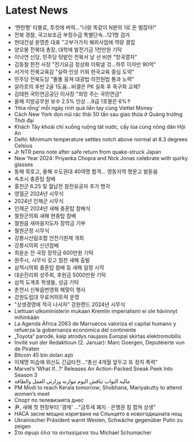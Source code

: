 # Latest News
-  ‘짠한형’ 타블로, 투컷에 버럭…“너랑 똑같이 N분의 1로 돈 벌잖아!”
-  전북 경찰, 국고보조금 부정수급 특별단속…121명 검거
-  현대건설 윤영준 대표 "고부가가치 해외사업에 역량 결집
-  양오봉 전북대 총장, 대학에 발전기금 1천만원 기탁
-  이낙연 신당, 민주당 텃밭인 전북서 날 선 비판 "망국열차"
-  김동철 한전 사장 "전기요금 정상화 이뤄낼 것…하루 이자만 90억"
-  서거석 전북교육감 "실력·인성 키워 한국교육 중심 도약"
-  민주당 전북도당 "똘똘 뭉쳐 대광법·의전원법 통과 노력"
-  살라흐의 후반 2골 1도움…비결은 PK 실축 후 축구화 교체?
-  김태현 국민연금공단 이사장 "희망 주는 국민연금"
-  올해 지방공무원 보수 2.5% 인상 …9급 1호봉은 6%↑
-  ‘Hóa rồng’ mỗi ngày rinh quà liền tay cùng Viettel Money
-  Cách New York dọn núi rác thải 50 tấn sau giao thừa ở Quảng trường Thời đại
-  Khách Tây khoái chí xuống ruộng tát nước, cấy lúa cùng nông dân Hội An
-  Delhi: Minimum temperature settles notch above normal at 8.3 degrees Celsius
-  Jr NTR pens note after safe return from quake-struck Japan
-  New Year 2024: Priyanka Chopra and Nick Jonas celebrate with quirky glasses
-  동해 묵호고, 올해 수도권대 40여명 합격… 영동지역 명문고 발돋움
-  속초시 충혼탑 참배
-  홍천군 6.25 및 월남전 참전유공자 추가 명각
-  영월군 2024년 시무식
-  2024년 인제군 시무식
-  인제군 2024년 새해 충혼탑 참배식
-  철원군의회 새해 현충탑 참배
-  철원읍 새마을지도자 장학금 기부
-  철원군청 시무식
-  강릉시산림조합 안전기원제 개최
-  강릉시의회 신년참배
-  최윤순 전 국장 장학금 600만원 기탁
-  원주시, 시무식 갖고 힘찬 새해 출발
-  삼척시의회 충혼탑 참배 등 새해 일정 시작
-  대순진리회 성주회, 후원금 5000만원 기탁
-  삼척 도계초 학생들, 성금 기탁
-  춘천시 신북읍번영회 해맞이 행사
-  강원도립대 무료커피트럭 운영
-  "상생경영에 적극 나서자" 강원랜드 2024년 시무식
-  Liettuan ulkoministerin mukaan Kremlin imperialismi ei ole hävinnyt mihinkään
-  La Agenda África 2063 de Marruecos valoriza el capital humano y refuerza la gobernanza económica del continente
-  „Toyota“ parodė, kaip atrodys naujasis Europai skirtas elektromobilis
-  Invité vun der Redaktioun (2. Januar): Marc Goergen, Deputéierte vun de Piraten
-  Bitcoin 45 bin doları aştı
-  이재명 피습에 외신도 긴급타전…“총선 4개월 앞두고 또 정치 폭력”
-  Marvel’s ‘What If…?’ Releases An Action-Packed Sneak Peek Into Season 3
-  مالية النواب تناقش اليوم موازنة وزارتي العمل والطاقة
-  PM Modi to reach Kerala tomorrow; Shobhana, Mariyakutty to attend women’s meet
-  Спорт по телевизията днес
-  尹, 새해 첫 현장부터 '경제' …"금투세 폐지ㆍ은행권 힘 합쳐 상생"
-  НАСА засне мощно изригване на Слънцето в новогодишната нощ
-  Ukrainischer Präsident warnt Westen, Schwäche gegenüber Putin zu zeigen
-  Στο σφυρί όλα τα αντικείμενα του Michael Schumacher
